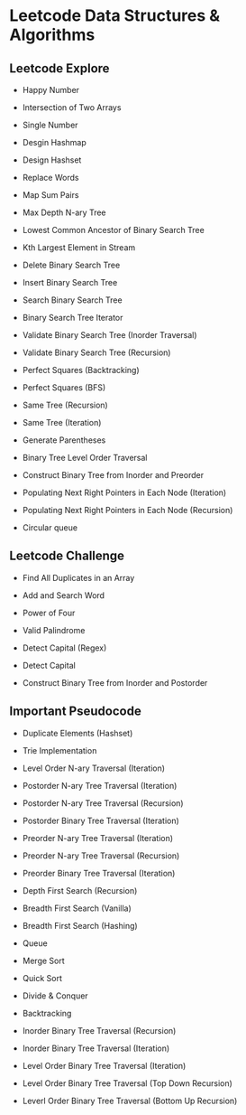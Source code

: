 # Leetcode Data Structures & Algorithms

## Leetcode Explore

- Happy Number

- Intersection of Two Arrays

- Single Number

- Desgin Hashmap

- Design Hashset

- Replace Words

- Map Sum Pairs

- Max Depth N-ary Tree

- Lowest Common Ancestor of Binary Search Tree

- Kth Largest Element in Stream

- Delete Binary Search Tree

- Insert Binary Search Tree

- Search Binary Search Tree

- Binary Search Tree Iterator

- Validate Binary Search Tree (Inorder Traversal)

- Validate Binary Search Tree (Recursion)

- Perfect Squares (Backtracking)

- Perfect Squares (BFS)

- Same Tree (Recursion)

- Same Tree (Iteration)

- Generate Parentheses

- Binary Tree Level Order Traversal

- Construct Binary Tree from Inorder and Preorder

- Populating Next Right Pointers in Each Node (Iteration)

- Populating Next Right Pointers in Each Node (Recursion)

- Circular queue

## Leetcode Challenge

- Find All Duplicates in an Array

- Add and Search Word

- Power of Four

- Valid Palindrome

- Detect Capital (Regex)

- Detect Capital

- Construct Binary Tree from Inorder and Postorder

## Important Pseudocode

- Duplicate Elements (Hashset)

- Trie Implementation

- Level Order N-ary Traversal (Iteration)

- Postorder N-ary Tree Traversal (Iteration)

- Postorder N-ary Tree Traversal (Recursion)

- Postorder Binary Tree Traversal (Iteration)

- Preorder N-ary Tree Traversal (Iteration)

- Preorder N-ary Tree Traversal (Recursion)

- Preorder Binary Tree Traversal (Iteration)

- Depth First Search (Recursion)

- Breadth First Search (Vanilla)

- Breadth First Search (Hashing)

- Queue

- Merge Sort

- Quick Sort

- Divide & Conquer

- Backtracking

- Inorder Binary Tree Traversal (Recursion)

- Inorder Binary Tree Traversal (Iteration)

- Level Order Binary Tree Traversal (Iteration)

- Level Order Binary Tree Traversal (Top Down Recursion)

- Leverl Order Binary Tree Traversal (Bottom Up Recursion)
